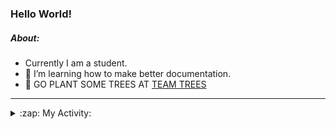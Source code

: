 ### Hello World!

##### About:
- Currently I am a student.
- 🌱 I’m learning how to make better documentation.
- 🌱 GO PLANT SOME TREES AT [TEAM TREES](https://teamtrees.org/)

---
<details>
  <summary>:zap: My Activity:</summary>
  
<!--START_SECTION:waka-->
![Code Time](http://img.shields.io/badge/Code%20Time-1%2C153%20hrs%2033%20mins-blue)

**I'm a Night 🦉** 

```text
🌞 Morning                1666 commits        ██░░░░░░░░░░░░░░░░░░░░░░░   09.69 % 
🌆 Daytime                5971 commits        █████████░░░░░░░░░░░░░░░░   34.73 % 
🌃 Evening                4890 commits        ███████░░░░░░░░░░░░░░░░░░   28.44 % 
🌙 Night                  4667 commits        ███████░░░░░░░░░░░░░░░░░░   27.14 % 
```
📅 **I'm Most Productive on Wednesday** 

```text
Monday                   2502 commits        ████░░░░░░░░░░░░░░░░░░░░░   14.55 % 
Tuesday                  2304 commits        ███░░░░░░░░░░░░░░░░░░░░░░   13.40 % 
Wednesday                4011 commits        ██████░░░░░░░░░░░░░░░░░░░   23.33 % 
Thursday                 2147 commits        ███░░░░░░░░░░░░░░░░░░░░░░   12.49 % 
Friday                   1735 commits        ███░░░░░░░░░░░░░░░░░░░░░░   10.09 % 
Saturday                 1527 commits        ██░░░░░░░░░░░░░░░░░░░░░░░   08.88 % 
Sunday                   2968 commits        ████░░░░░░░░░░░░░░░░░░░░░   17.26 % 
```


📊 **This Week I Spent My Time On** 

```text
🔥 Editors: 
VS Code                  0 secs              █████████████████████████   100.00 % 

🐱‍💻 Projects: 
praise                   0 secs              █████████████████████████   100.00 % 
```


 Last Updated on 31/07/2023 08:11:50 UTC
<!--END_SECTION:waka-->
</details>
